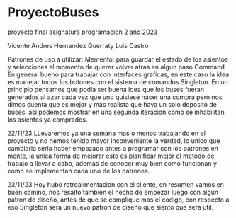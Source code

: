 # ProyectoBuses
proyecto final asignatura programacion 2 año 2023
  
Vicente Andres Hernandez Guerraty
Luis Castro

Patrones de uso a utilizar:
  Memento. para guardar el estado de los asientos y selecciones al momento de querer volver atras en algun paso
  Command. En general bueno para trabajar con interfaces graficas, en este caso la idea es manejar todos los botones con el sistema de comandos
  Singleton. En un principio pensamos que podia ser buena idea que los buses fueran generados al azar cada vez que uno quisiese hacer una compra pero nos dimos cuenta que es mejor y mas realista que haya un solo 
              deposito de buses, asi podemos mostrar en una segunda iteracion como se inhabilitan los asientos ya comprados.

  
22/11/23
  LLevaremos ya una semana mas o menos trabajando en el proyecto y no hemos tenido mayor inconveniente la verdad, lo unico que cambiaria seria haber empezado antes a programar con los patrones en mente,
  la unica forma de mejorar esto es planificar mejor el metodo de trabajo a llevar a cabo, ademas de conocer muy bien como funcionan y como se implementan cada uno de los patrones.

23/11/23 
  Hoy hubo retroalimentacion con el cliente, en resumen vamos en buen camino, nos resalto tambien el hecho de empezar luego con algun patron de diseño, antes de que se complique mas el codigo, con respecto a eso
  Singleton sera un nuevo patron de diseño que siento que sera util.
